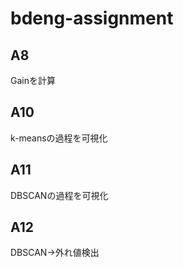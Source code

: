 # bdeng-assignment
## A8
Gainを計算

## A10
k-meansの過程を可視化

## A11
DBSCANの過程を可視化

## A12
DBSCAN->外れ値検出
